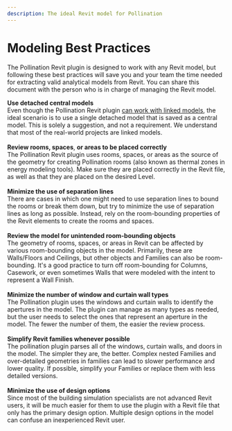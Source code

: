 ```yaml
---
description: The ideal Revit model for Pollination
---
```


# Modeling Best Practices

The Pollination Revit plugin is designed to work with any Revit model, but following these best practices will save you and your team the time needed for extracting valid analytical models from Revit. You can share this document with the person who is in charge of managing the Revit model.

**Use detached central models**\
Even though the Pollination Revit plugin [can work with linked models](setting-up-linked-models.md), the ideal scenario is to use a single detached model that is saved as a central model. This is solely a suggestion, and not a requirement. We understand that most of the real-world projects are linked models.\
\
**Review rooms, spaces**, **or areas to be placed correctly**\
The Pollination Revit plugin uses rooms, spaces, or areas as the source of the geometry for creating Pollination rooms (also known as thermal zones in energy modeling tools). Make sure they are placed correctly in the Revit file, as well as that they are placed on the desired Level.\
\
**Minimize the use of separation lines**\
There are cases in which one might need to use separation lines to bound the rooms or break them down, but try to minimize the use of separation lines as long as possible. Instead, rely on the room-bounding properties of the Revit elements to create the rooms and spaces.\
\
**Review the model for unintended room-bounding objects**\
The geometry of rooms, spaces, or areas in Revit can be affected by various room-bounding objects in the model. Primarily, these are Walls/Floors and Ceilings, but other objects and Families can also be room-bounding. It's a good practice to turn off room-bounding for Columns, Casework, or even sometimes Walls that were modeled with the intent to represent a Wall Finish.\
\
**Minimize the number of window and curtain wall types**\
The Pollination plugin uses the windows and curtain walls to identify the apertures in the model. The plugin can manage as many types as needed, but the user needs to select the ones that represent an aperture in the model. The fewer the number of them, the easier the review process.\
\
**Simplify Revit families whenever possible**\
The pollination plugin parses all of the windows, curtain walls, and doors in the model. The simpler they are, the better. Complex nested Families and over-detailed geometries in families can lead to slower performance and lower quality. If possible, simplify your Families or replace them with less detailed versions.\
\
**Minimize the use of design options**\
Since most of the building simulation specialists are not advanced Revit users, it will be much easier for them to use the plugin with a Revit file that only has the primary design option. Multiple design options in the model can confuse an inexperienced Revit user.
